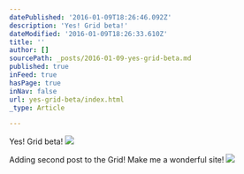 ```yaml
---
datePublished: '2016-01-09T18:26:46.092Z'
description: 'Yes! Grid beta!'
dateModified: '2016-01-09T18:26:33.610Z'
title: ''
author: []
sourcePath: _posts/2016-01-09-yes-grid-beta.md
published: true
inFeed: true
hasPage: true
inNav: false
url: yes-grid-beta/index.html
_type: Article

---
```

Yes! Grid beta!
![](https://the-grid-user-content.s3-us-west-2.amazonaws.com/79b8120f-ff49-428c-a6e6-d69e24b3924b.jpg)

Adding second post to the Grid! Make me a wonderful site!
![](https://the-grid-user-content.s3-us-west-2.amazonaws.com/732199a7-2403-4b53-a256-703fa8122b61.jpg)